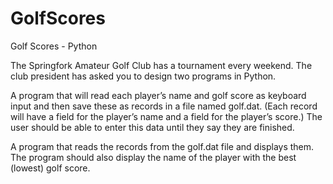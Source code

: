 # GolfScores
Golf Scores -  Python

The Springfork Amateur Golf Club has a tournament every weekend. The club president has asked you to design two programs in Python.

A program that will read each player’s name and golf score as keyboard input and then save these as records in a file named golf.dat. (Each record will have a field for the player’s name and a field for the player’s score.)  The user should be able to enter this data until they say they are finished.

A program that reads the records from the golf.dat file and displays them.  The program should also display the name of the player with the best (lowest) golf score.
